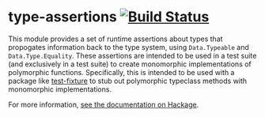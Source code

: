 # type-assertions [![Build Status](https://travis-ci.org/lexi-lambda/type-assertions.svg?branch=master)](https://travis-ci.org/lexi-lambda/type-assertions)

This module provides a set of runtime assertions about types that propogates information back to the type system, using `Data.Typeable` and `Data.Type.Equality`. These assertions are intended to be used in a test suite (and exclusively in a test suite) to create monomorphic implementations of polymorphic functions. Specifically, this is intended to be used with a package like [test-fixture][] to stub out polymorphic typeclass methods with monomorphic implementations.

For more information, [see the documentation on Hackage][type-assertions].

[test-fixture]: http://hackage.haskell.org/package/test-fixture
[type-assertions]: http://hackage.haskell.org/package/type-assertions
